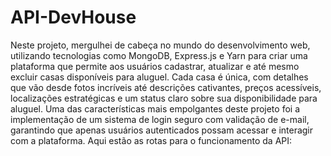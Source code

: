 # API-DevHouse

Neste projeto, mergulhei de cabeça no mundo do desenvolvimento web, utilizando tecnologias como MongoDB, Express.js e Yarn para criar uma plataforma que permite aos usuários cadastrar, atualizar e até mesmo excluir casas disponíveis para aluguel. Cada casa é única, com detalhes que vão desde fotos incríveis até descrições cativantes, preços acessíveis, localizações estratégicas e um status claro sobre sua disponibilidade para aluguel. 
Uma das características mais empolgantes deste projeto foi a implementação de um sistema de login seguro com validação de e-mail, garantindo que apenas usuários autenticados possam acessar e interagir com a plataforma. Aqui estão as rotas para o funcionamento da API:

